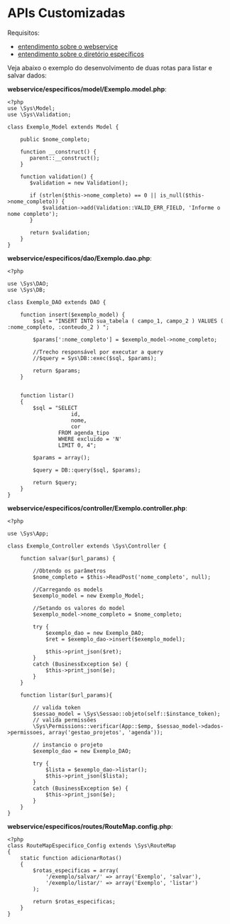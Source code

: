 # APIs Customizadas

Requisitos:

* [entendimento sobre o webservice](?i=pt-BR&p=dev_webservice)
* [entendimento sobre o diretório específicos](?i=pt-BR&p=dev_especificos)

Veja abaixo o exemplo do desenvolvimento de duas rotas para listar e salvar dados:

**webservice/especificos/model/Exemplo.model.php**:
```
<?php 
use \Sys\Model; 
use \Sys\Validation; 

class Exemplo_Model extends Model { 

    public $nome_completo; 
    
    function __construct() { 
       parent::__construct(); 
    } 
    
    function validation() { 
       $validation = new Validation(); 
       
       if (strlen($this->nome_completo) == 0 || is_null($this->nome_completo)) {
           $validation->add(Validation::VALID_ERR_FIELD, 'Informe o nome completo');
       }

       return $validation;
    }
}
```

**webservice/especificos/dao/Exemplo.dao.php**:
```
<?php 

use \Sys\DAO; 
use \Sys\DB; 

class Exemplo_DAO extends DAO { 

    function insert($exemplo_model) { 
        $sql = "INSERT INTO sua_tabela ( campo_1, campo_2 ) VALUES ( :nome_completo, :conteudo_2 ) "; 

        $params[':nome_completo'] = $exemplo_model->nome_completo;

        //Trecho responsável por executar a query
        //$query = Sys\DB::exec($sql, $params);

        return $params;
    }


    function listar()
    {
        $sql = "SELECT
                    id,
                    nome,
                    cor
                FROM agenda_tipo
                WHERE excluido = 'N'
                LIMIT 0, 4";

        $params = array();

        $query = DB::query($sql, $params);
    
        return $query;
    }
}
```

**webservice/especificos/controller/Exemplo.controller.php**:
```
<?php

use \Sys\App;

class Exemplo_Controller extends \Sys\Controller {
    
    function salvar($url_params) {
        
        //Obtendo os parâmetros
        $nome_completo = $this->ReadPost('nome_completo', null);

        //Carregando os models
        $exemplo_model = new Exemplo_Model;

        //Setando os valores do model
        $exemplo_model->nome_completo = $nome_completo;
        
        try {
            $exemplo_dao = new Exemplo_DAO;
            $ret = $exemplo_dao->insert($exemplo_model);

            $this->print_json($ret);
        }
        catch (BusinessException $e) {
            $this->print_json($e);
        }
    }

    function listar($url_params){

        // valida token
        $sessao_model = \Sys\Sessao::objeto(self::$instance_token);
        // valida permissões
        \Sys\Permissions::verificar(App::$emp, $sessao_model->dados->permissoes, array('gestao_projetos', 'agenda'));

        // instancio o projeto
        $exemplo_dao = new Exemplo_DAO;

        try {
            $lista = $exemplo_dao->listar();
            $this->print_json($lista);
        }
        catch (BusinessException $e) {
            $this->print_json($e);
        }  
    }
}
```

**webservice/especificos/routes/RouteMap.config.php**:
```
<?php 
class RouteMapEspecifico_Config extends \Sys\RouteMap
{
    static function adicionarRotas()
    {
        $rotas_especificas = array(
            '/exemplo/salvar/' => array('Exemplo', 'salvar'),
            '/exemplo/listar/' => array('Exemplo', 'listar')
        );

        return $rotas_especificas;
    }
}
```